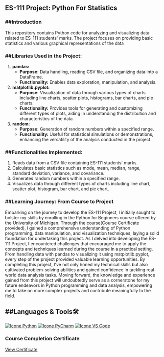 <h2>ES-111 Project: Python For Statistics</h2>

<h3>##Introduction</h3>
<p>This repository contains Python code for analyzing and visualizing data <br>related to ES-111 students' marks. The project focuses on providing basic<br>statistics and various graphical representations of the data</p>
<h3>##Libraries Used in the Project:</h3>

<ol>
  <li>
    <strong>pandas:</strong>
    <ul>
      <li><strong>Purpose:</strong> Data handling, reading CSV file, and organizing data into a DataFrame.</li>
      <li><strong>Functionality:</strong> Enables data exploration, manipulation, and analysis.</li>
    </ul>
  </li>
  
  <li>
    <strong>matplotlib.pyplot:</strong>
    <ul>
      <li><strong>Purpose:</strong> Visualization of data through various types of charts including line charts, scatter plots, histograms, bar charts, and pie charts.</li>
      <li><strong>Functionality:</strong> Provides tools for generating and customizing different types of plots, aiding in understanding the distribution and characteristics of the data.</li>
    </ul>
  </li>
  
  <li>
    <strong>random:</strong>
    <ul>
      <li><strong>Purpose:</strong> Generation of random numbers within a specified range.</li>
      <li><strong>Functionality:</strong> Useful for statistical simulations or demonstrations, enhancing the versatility of the analysis conducted in the project.</li>
    </ul>
  </li>
</ol>

<h3>##Functionalities Implemented:</h3>

<ol>
  <li>Reads data from a CSV file containing ES-111 students' marks.</li>
  <li>Calculates basic statistics such as mode, mean, median, range, standard deviation, variance, and covariance.</li>
  <li>Generates random numbers within a specified range.</li>
  <li>Visualizes data through different types of charts including line chart, scatter plot, histogram, bar chart, and pie chart.</li>
</ol>
<h3>##Learning Journey: From Course to Project</h3>
<p>Embarking on the journey to develop the ES-111 Project, I initially sought to bolster my skills by
enrolling in the Python for Beginners course offered by the University of Michigan. Through the course(Course Certificate provided),
I gained a comprehensive understanding of Python programming, data manipulation, and visualization techniques,
laying a solid foundation for undertaking this project. As I delved into developing the ES-111 Project, I encountered
challenges that encouraged me to apply the concepts and techniques learned during the course in a practical setting. From
handling data with pandas to visualizing it using matplotlib.pyplot, every step of the project provided valuable learning opportunities.
By completing this project, I've not only honed my technical skills but also cultivated problem-solving abilities and gained confidence in 
tackling real-world data analysis tasks. Moving forward, the knowledge and experience gained from this project will undoubtedly serve as a
cornerstone for my future endeavors in Python programming and data analysis, empowering me to take on more complex projects and contribute
meaningfully to the field.</p>

<h2>##Languages & Tools🛠️</h2>

[![Icone Python](https://skillicons.dev/icons?i=python)](https://www.python.org/)
[![Icone PyCharm](https://skillicons.dev/icons?i=pycharm)](https://www.jetbrains.com/pycharm/)
[![Icone VS Code](https://skillicons.dev/icons?i=vscode)](https://code.visualstudio.com/)

### Course Completion Certificate

[View Certificate](https://github.com/Rayy1704/Python-For_Statistics/raw/main/Python-CourseCertificate.pdf)



